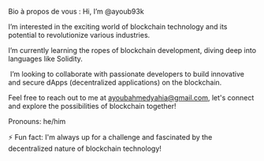 
Bio à propos de vous :
Hi, I’m @ayoub93k

I’m interested in the exciting world of blockchain technology and its potential to revolutionize various industries.

I’m currently learning the ropes of blockchain development, diving deep into languages like Solidity.

️ I’m looking to collaborate with passionate developers to build innovative and secure dApps (decentralized applications) on the blockchain.

Feel free to reach out to me at ayoubahmedyahia@gmail.com, let's connect and explore the possibilities of blockchain together!

Pronouns: he/him

⚡ Fun fact: I'm always up for a challenge and fascinated by the decentralized nature of blockchain technology!

<!---
ayoub93k/ayoub93k is a ✨ special ✨ repository because its `README.md` (this file) appears on your GitHub profile.
You can click the Preview link to take a look at your changes.
--->
